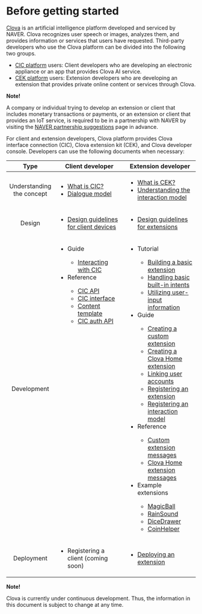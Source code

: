 # Before getting started

<a target="_blank" href="http://clova.ai">Clova</a> is an artificial intelligence platform developed and serviced by NAVER. Clova recognizes user speech or images, analyzes them, and provides information or services that users have requested. Third-party developers who use the Clova platform can be divided into the following two groups.

* [CIC platform](/CIC/CIC_Overview.md#WhatisCIC) users: Client developers who are developing an electronic appliance or an app that provides Clova AI service.
* [CEK platform](/CEK/CEK_Overview.md#WhatisCEK) users: Extension developers who are developing an extension that provides private online content or services through Clova.

<div class="note">
  <p><strong>Note!</strong></p>
  <p>A company or individual trying to develop an extension or client that includes monetary transactions or payments, or an extension or client that provides an IoT service, is required to be in a partnership with NAVER by visiting the <a target="_blank" href="https://www.navercorp.com/ko/company/proposalRegister.nhn">NAVER partnership suggestions</a> page in advance.</p>
</div>

For client and extension developers, Clova platform provides Clova interface connection (CIC), Clova extension kit (CEK), and Clova developer console. Developers can use the following documents when necessary:

<table>
  <thead>
    <tr>
      <th width="12%">Type</th>
      <th width="44%">Client developer</th>
      <th width="44%">Extension developer</th>
    </tr>
  </thead>
  <tbody>
    <tr>
      <td style="text-align: center;">Understanding the concept</td>
      <td>
        <ul>
          <li><a href="/CIC/CIC_Overview.md#WhatisCIC">What is CIC?</a></li>
          <li><a href="/CIC/CIC_Overview.md#DialogModel">Dialogue model</a></li>
        </ul>
      </td>
      <td>
        <ul>
          <li><a href="/CEK/CEK_Overview.md#WhatisCEK">What is CEK?</a></li>
          <li><a href="/Design/Design_Guideline_For_Extension.md#DefineInteractionModel">Understanding the interaction model</a></li>
        </ul>
      </td>
    </tr>
    <tr>
      <td style="text-align: center;">Design</td>
      <td>
        <ul>
          <li><a href="/Design/Design_Guideline_For_Client_Hardware.md">Design guidelines for client devices</a></li>
        </ul>
      </td>
      <td>
        <ul>
          <li><a href="/Design/Design_Guideline_For_Extension.md">Design guidelines for extensions</a></li>
        </ul>
      </td>
    </tr>
    <tr>
      <td style="text-align: center;">Development</td>
      <td style="vertical-align: top;">
        <ul>
          <li>Guide</li>
          <ul>
            <li><a href="/CIC/Guides/Interact_with_CIC.md">Interacting with CIC</a></li>
          </ul>
          <li>Reference</li>
          <ul>
            <li><a href="/CIC/References/CIC_API.md">CIC API</a></li>
            <li><a href="/CIC/References/CIC_API.md#CICInterface">CIC interface</a></li>
            <li><a href="/CIC/References/Content_Templates.md">Content template</a></li>
            <li><a href="/CIC/References/Clova_Auth_API.md">CIC auth API</a></li>
          </ul>
        </ul>
      </td>
      <td>
        <ul>
          <li>Tutorial</li>
          <ul>
            <li><a href="/CEK/Tutorials/Build_Simple_Extension.md">Building a basic extension</a></li>
            <li><a href="/CEK/Tutorials/Handle_Builtin_Intents.md">Handling basic built-in intents</a></li>
            <li><a href="/CEK/Tutorials/Use_Builtin_Type_Slots.md">Utilizing user-input information</a></li>
          </ul>
          <li>Guide</li>
          <ul>
            <li><a href="/CEK/Guides/Build_Custom_Extension.md">Creating a custom extension</a></li>
            <li><a href="/CEK/Guides/Build_Clova_Home_Extension.md">Creating a Clova Home extension</a></li>
            <li><a href="/CEK/Guides/Link_User_Account.md">Linking user accounts</a></li>
            <li><a href="/DevConsole/Guides/CEK/Register_Extension.md">Registering an extension</a></li>
            <li><a href="/DevConsole/Guides/CEK/Register_Interaction_Model.md">Registering an interaction model</a></li>
          </ul>
          <li>Reference</li>
          <ul>
            <li><a href="/CEK/References/CEK_API.md#CustomExtMessage">Custom extension messages</a></li>
            <li><a href="/CEK/References/CEK_API.md#ClovaHomeExtMessage">Clova Home extension messages</a></li>
          </ul>
          <li>Example extensions</li>
          <ul>
            <li><a href="/CEK/Examples/Extension_Examples.md#MagicBall">MagicBall</a></li>
            <li><a href="/CEK/Examples/Extension_Examples.md#RainSound">RainSound</a></li>
            <li><a href="/CEK/Examples/Extension_Examples.md#DiceDrawer">DiceDrawer</a></li>
            <li><a href="/CEK/Examples/Extension_Examples.md#CoinHelper">CoinHelper</a></li>
          </ul>
        </ul>
      </td>
    </tr>
    <tr>
      <td style="text-align: center;">Deployment</td>
      <td>
        <ul>
          <li>Registering a client (coming soon)</li>
        </ul>
      </td>
      <td>
        <ul>
          <li><a href="/DevConsole/Guides/CEK/Deploy_Extension.md">Deploying an extension</a></li>
        </ul>
      </td>
    </tr>
  </tbody>
</table>

<div class="note">
  <p><strong>Note!</strong></p>
  <p>Clova is currently under continuous development. Thus, the information in this document is subject to change at any time.</p>
</div>
